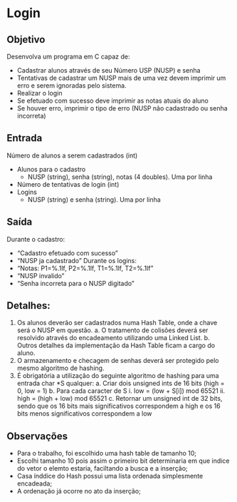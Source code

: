 # Login
## Objetivo
Desenvolva um programa em C capaz de:
- Cadastrar alunos através de seu Número USP (NUSP) e senha
- Tentativas de cadastrar um NUSP mais de uma vez devem
imprimir um erro e serem ignoradas pelo sistema.
- Realizar o login
- Se efetuado com sucesso deve imprimir as notas atuais do aluno
- Se houver erro, imprimir o tipo de erro (NUSP não cadastrado ou
senha incorreta)

## Entrada
Número de alunos a serem cadastrados (int)
- Alunos para o cadastro
  - NUSP (string), senha (string), notas (4 doubles). Uma por linha
- Número de tentativas de login (int)
- Logins
  - NUSP (string) e senha (string). Uma por linha
  
## Saída
Durante o cadastro:
- “Cadastro efetuado com sucesso”
- “NUSP ja cadastrado”
Durante os logins:
- “Notas: P1=%.1lf, P2=%.1lf, T1=%.1lf, T2=%.1lf”
- “NUSP invalido”
- “Senha incorreta para o NUSP digitado”

## Detalhes:
1. Os alunos deverão ser cadastrados numa Hash Table, onde a chave será o NUSP em questão.
a. O tratamento de colisões deverá ser resolvido através do encadeamento utilizando uma Linked List.
b. Outros detalhes da implementação da Hash Table ficam a cargo do aluno.
2. O armazenamento e checagem de senhas deverá ser protegido pelo mesmo algoritmo de hashing.
3. É obrigatória a utilização do seguinte algoritmo de hashing para uma entrada char *S qualquer:
a. Criar dois unsigned ints de 16 bits (high = 0, low = 1)
b. Para cada caracter de S
i. low = (low + S[i]) mod 65521
ii. high = (high + low) mod 65521
c. Retornar um unsigned int de 32 bits, sendo que os 16 bits mais significativos
correspondem a high e os 16 bits menos significativos correspondem a low

## Observações
- Para o trabalho, foi escolhido uma hash table de tamanho 10;
- Escolhi tamanho 10 pois assim o primeiro bit determinaria em que indice do vetor o elemto estaria, faciltando a busca e a inserção;
- Casa índdice do Hash possui uma lista ordenada simplesmente encadeada;
- A ordenação já ocorre no ato da inserção;
